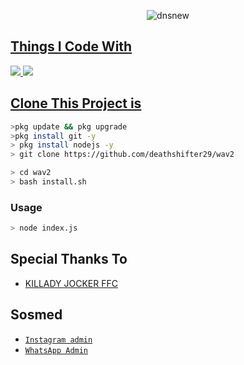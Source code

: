 <p align="center">
<img src="https://i.ibb.co/YdL4ww8/dnsnew.jpg" alt="dnsnew" border="0"></a>
</p>
<p align="center">
<a href=https://github.com/deathshifter29/wav2
</p>

  
## Things I Code With
<p>
    <img
        src= "https://img.shields.io/badge/node.js%20-%2343853D.svg?&style=for-the-badge&logo=node.js&logoColor=white" />
    <img
        src="https://img.shields.io/badge/node.js%20-%2343853D.svg?&style=for-the-badge&logo=node.js&logoColor=white" />



## Clone This Project is

```bash
>pkg update && pkg upgrade
>pkg install git -y
> pkg install nodejs -y
> git clone https://github.com/deathshifter29/wav2
```

```bash
> cd wav2
> bash install.sh
```

### Usage
```bash
> node index.js
```


## Special Thanks To
* [ KILLADY JOCKER FFC ](http://kckjoker.github.io) 

## Sosmed
* [`Instagram admin`](https://www.instagram.com/__death_shifter_?r=nametag)
* [`WhatsApp Admin`](http://wa.me/916282670349)
